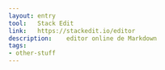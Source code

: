 ```yaml
---
layout: entry
tool:	Stack Edit
link:	https://stackedit.io/editor
description:	editor online de Markdown
tags:
- other-stuff	
---
```

